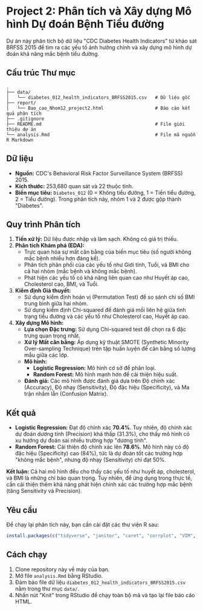 # Project 2: Phân tích và Xây dựng Mô hình Dự đoán Bệnh Tiểu đường

Dự án này phân tích bộ dữ liệu "CDC Diabetes Health Indicators" từ khảo sát BRFSS 2015 để tìm ra các yếu tố ảnh hưởng chính và xây dựng mô hình dự đoán khả năng mắc bệnh tiểu đường.

## Cấu trúc Thư mục

```
.
├── data/
│   └── diabetes_012_health_indicators_BRFSS2015.csv   # Dữ liệu gốc
├── report/
│   └── Bao_cao_Nhom12_project2.html                   # Báo cáo kết quả phân tích
├── .gitignore
├── README.md                                          # File giới thiệu dự án
└── analysis.Rmd                                       # File mã nguồn R Markdown
```

## Dữ liệu

-   **Nguồn:** CDC's Behavioral Risk Factor Surveillance System (BRFSS) 2015.
-   **Kích thước:** 253,680 quan sát và 22 thuộc tính.
-   **Biến mục tiêu:** `Diabetes_012` (0 = Không tiểu đường, 1 = Tiền tiểu đường, 2 = Tiểu đường). Trong phân tích này, nhóm 1 và 2 được gộp thành "Diabetes".

## Quy trình Phân tích

1.  **Tiền xử lý:** Dữ liệu được nhập và làm sạch. Không có giá trị thiếu.
2.  **Phân tích Khám phá (EDA):**
    -   Trực quan hóa sự mất cân bằng của biến mục tiêu (số người không mắc bệnh nhiều hơn đáng kể).
    -   Phân tích phân phối của các yếu tố như Giới tính, Tuổi, và BMI cho cả hai nhóm (mắc bệnh và không mắc bệnh).
    -   Phát hiện các yếu tố có khả năng liên quan cao như Huyết áp cao, Cholesterol cao, BMI, và Tuổi.
3.  **Kiểm định Giả thuyết:**
    -   Sử dụng kiểm định hoán vị (Permutation Test) để so sánh chỉ số BMI trung bình giữa hai nhóm.
    -   Sử dụng kiểm định Chi-squared để đánh giá mối liên hệ giữa tình trạng tiểu đường và các yếu tố như Cholesterol cao, Huyết áp cao.
4.  **Xây dựng Mô hình:**
    -   **Lựa chọn Đặc trưng:** Sử dụng Chi-squared test để chọn ra 6 đặc trưng quan trọng nhất.
    -   **Xử lý Mất cân bằng:** Áp dụng kỹ thuật SMOTE (Synthetic Minority Over-sampling Technique) trên tập huấn luyện để cân bằng số lượng mẫu giữa các lớp.
    -   **Mô hình:**
        -   **Logistic Regression:** Mô hình cơ sở để phân loại.
        -   **Random Forest:** Mô hình mạnh hơn để cải thiện hiệu suất.
    -   **Đánh giá:** Các mô hình được đánh giá dựa trên Độ chính xác (Accuracy), Độ nhạy (Sensitivity), Độ đặc hiệu (Specificity), và Ma trận nhầm lẫn (Confusion Matrix).

## Kết quả

-   **Logistic Regression:** Đạt độ chính xác **70.4%**. Tuy nhiên, độ chính xác dự đoán dương tính (Precision) khá thấp (31.3%), cho thấy mô hình có xu hướng dự đoán sai nhiều trường hợp "dương tính".
-   **Random Forest:** Cải thiện độ chính xác lên **78.6%**. Mô hình này có độ đặc hiệu (Specificity) cao (84%), tức là dự đoán tốt các trường hợp "không mắc bệnh", nhưng độ nhạy (Sensitivity) chỉ đạt 50%.

**Kết luận:** Cả hai mô hình đều cho thấy các yếu tố như huyết áp, cholesterol, và BMI là những chỉ báo quan trọng. Tuy nhiên, để ứng dụng trong thực tế, cần cải thiện thêm khả năng phát hiện chính xác các trường hợp mắc bệnh (tăng Sensitivity và Precision).

## Yêu cầu

Để chạy lại phân tích này, bạn cần cài đặt các thư viện R sau:

```R
install.packages(c("tidyverse", "janitor", "caret", "corrplot", "VIM", "smotefamily", "randomForest", "cowplot"))
```

## Cách chạy

1.  Clone repository này về máy của bạn.
2.  Mở file `analysis.Rmd` bằng RStudio.
3.  Đảm bảo file dữ liệu `diabetes_012_health_indicators_BRFSS2015.csv` nằm trong thư mục `data/`.
4.  Nhấn nút "Knit" trong RStudio để chạy toàn bộ mã và tạo lại file báo cáo HTML.
